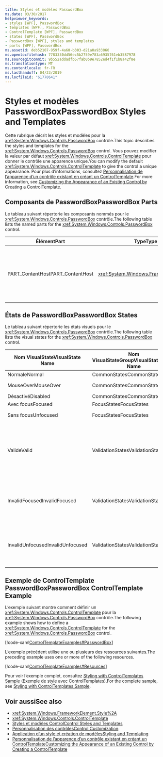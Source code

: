 ```yaml
---
title: Styles et modèles PasswordBox
ms.date: 03/30/2017
helpviewer_keywords:
- styles [WPF], PasswordBox
- templates [WPF], PasswordBox
- ControlTemplate [WPF], PasswordBox
- states [WPF], PasswordBox
- PasswordBox [WPF], styles and templates
- parts [WPF], PasswordBox
ms.assetid: deb52107-959f-4a60-b303-d21a0a933060
ms.openlocfilehash: 7783330dd56ec5b2759e783a6935761eb3587978
ms.sourcegitcommit: 9b552addadfb57fab0b9e7852ed4f1f1b8a42f8e
ms.translationtype: MT
ms.contentlocale: fr-FR
ms.lasthandoff: 04/23/2019
ms.locfileid: "61770641"
---
```

# <a name="passwordbox-styles-and-templates"></a><span data-ttu-id="79d1d-102">Styles et modèles PasswordBox</span><span class="sxs-lookup"><span data-stu-id="79d1d-102">PasswordBox Styles and Templates</span></span>

<span data-ttu-id="79d1d-103">Cette rubrique décrit les styles et modèles pour la <xref:System.Windows.Controls.PasswordBox> contrôle.</span><span class="sxs-lookup"><span data-stu-id="79d1d-103">This topic describes the styles and templates for the <xref:System.Windows.Controls.PasswordBox> control.</span></span> <span data-ttu-id="79d1d-104">Vous pouvez modifier la valeur par défaut <xref:System.Windows.Controls.ControlTemplate> pour donner le contrôle une apparence unique.</span><span class="sxs-lookup"><span data-stu-id="79d1d-104">You can modify the default <xref:System.Windows.Controls.ControlTemplate> to give the control a unique appearance.</span></span> <span data-ttu-id="79d1d-105">Pour plus d’informations, consultez [Personnalisation de l’apparence d’un contrôle existant en créant un ControlTemplate](customizing-the-appearance-of-an-existing-control.md).</span><span class="sxs-lookup"><span data-stu-id="79d1d-105">For more information, see [Customizing the Appearance of an Existing Control by Creating a ControlTemplate](customizing-the-appearance-of-an-existing-control.md).</span></span>

## <a name="passwordbox-parts"></a><span data-ttu-id="79d1d-106">Composants de PasswordBox</span><span class="sxs-lookup"><span data-stu-id="79d1d-106">PasswordBox Parts</span></span>

<span data-ttu-id="79d1d-107">Le tableau suivant répertorie les composants nommés pour le <xref:System.Windows.Controls.PasswordBox> contrôle.</span><span class="sxs-lookup"><span data-stu-id="79d1d-107">The following table lists the named parts for the <xref:System.Windows.Controls.PasswordBox> control.</span></span>

|<span data-ttu-id="79d1d-108">Élément</span><span class="sxs-lookup"><span data-stu-id="79d1d-108">Part</span></span>|<span data-ttu-id="79d1d-109">Type</span><span class="sxs-lookup"><span data-stu-id="79d1d-109">Type</span></span>|<span data-ttu-id="79d1d-110">Description</span><span class="sxs-lookup"><span data-stu-id="79d1d-110">Description</span></span>|
|-|-|-|
|<span data-ttu-id="79d1d-111">PART_ContentHost</span><span class="sxs-lookup"><span data-stu-id="79d1d-111">PART_ContentHost</span></span>|<xref:System.Windows.FrameworkElement>|<span data-ttu-id="79d1d-112">Un élément visuel qui peut contenir un <xref:System.Windows.FrameworkElement>.</span><span class="sxs-lookup"><span data-stu-id="79d1d-112">A visual element that can contain a <xref:System.Windows.FrameworkElement>.</span></span> <span data-ttu-id="79d1d-113">Le texte de la <xref:System.Windows.Controls.PasswordBox> s’affiche dans cet élément.</span><span class="sxs-lookup"><span data-stu-id="79d1d-113">The text of the <xref:System.Windows.Controls.PasswordBox> is displayed in this element.</span></span>|

## <a name="passwordbox-states"></a><span data-ttu-id="79d1d-114">États de PasswordBox</span><span class="sxs-lookup"><span data-stu-id="79d1d-114">PasswordBox States</span></span>

<span data-ttu-id="79d1d-115">Le tableau suivant répertorie les états visuels pour le <xref:System.Windows.Controls.PasswordBox> contrôle.</span><span class="sxs-lookup"><span data-stu-id="79d1d-115">The following table lists the visual states for the <xref:System.Windows.Controls.PasswordBox> control.</span></span>

|<span data-ttu-id="79d1d-116">Nom VisualState</span><span class="sxs-lookup"><span data-stu-id="79d1d-116">VisualState Name</span></span>|<span data-ttu-id="79d1d-117">Nom VisualStateGroup</span><span class="sxs-lookup"><span data-stu-id="79d1d-117">VisualStateGroup Name</span></span>|<span data-ttu-id="79d1d-118">Description</span><span class="sxs-lookup"><span data-stu-id="79d1d-118">Description</span></span>|
|-|-|-|
|<span data-ttu-id="79d1d-119">Normale</span><span class="sxs-lookup"><span data-stu-id="79d1d-119">Normal</span></span>|<span data-ttu-id="79d1d-120">CommonStates</span><span class="sxs-lookup"><span data-stu-id="79d1d-120">CommonStates</span></span>|<span data-ttu-id="79d1d-121">État par défaut.</span><span class="sxs-lookup"><span data-stu-id="79d1d-121">The default state.</span></span>|
|<span data-ttu-id="79d1d-122">MouseOver</span><span class="sxs-lookup"><span data-stu-id="79d1d-122">MouseOver</span></span>|<span data-ttu-id="79d1d-123">CommonStates</span><span class="sxs-lookup"><span data-stu-id="79d1d-123">CommonStates</span></span>|<span data-ttu-id="79d1d-124">Le pointeur de souris est positionné sur le contrôle.</span><span class="sxs-lookup"><span data-stu-id="79d1d-124">The mouse pointer is positioned over the control.</span></span>|
|<span data-ttu-id="79d1d-125">Désactivé</span><span class="sxs-lookup"><span data-stu-id="79d1d-125">Disabled</span></span>|<span data-ttu-id="79d1d-126">CommonStates</span><span class="sxs-lookup"><span data-stu-id="79d1d-126">CommonStates</span></span>|<span data-ttu-id="79d1d-127">Le contrôle est désactivé.</span><span class="sxs-lookup"><span data-stu-id="79d1d-127">The control is disabled.</span></span>|
|<span data-ttu-id="79d1d-128">Avec focus</span><span class="sxs-lookup"><span data-stu-id="79d1d-128">Focused</span></span>|<span data-ttu-id="79d1d-129">FocusStates</span><span class="sxs-lookup"><span data-stu-id="79d1d-129">FocusStates</span></span>|<span data-ttu-id="79d1d-130">Le contrôle a le focus.</span><span class="sxs-lookup"><span data-stu-id="79d1d-130">The control has focus.</span></span>|
|<span data-ttu-id="79d1d-131">Sans focus</span><span class="sxs-lookup"><span data-stu-id="79d1d-131">Unfocused</span></span>|<span data-ttu-id="79d1d-132">FocusStates</span><span class="sxs-lookup"><span data-stu-id="79d1d-132">FocusStates</span></span>|<span data-ttu-id="79d1d-133">Le contrôle n’a pas le focus.</span><span class="sxs-lookup"><span data-stu-id="79d1d-133">The control does not have focus.</span></span>|
|<span data-ttu-id="79d1d-134">Valide</span><span class="sxs-lookup"><span data-stu-id="79d1d-134">Valid</span></span>|<span data-ttu-id="79d1d-135">ValidationStates</span><span class="sxs-lookup"><span data-stu-id="79d1d-135">ValidationStates</span></span>|<span data-ttu-id="79d1d-136">Le contrôle utilise le <xref:System.Windows.Controls.Validation> classe et le <xref:System.Windows.Controls.Validation.HasError%2A?displayProperty=nameWithType> propriété jointe est `false`.</span><span class="sxs-lookup"><span data-stu-id="79d1d-136">The control uses the <xref:System.Windows.Controls.Validation> class and the <xref:System.Windows.Controls.Validation.HasError%2A?displayProperty=nameWithType> attached property is `false`.</span></span>|
|<span data-ttu-id="79d1d-137">InvalidFocused</span><span class="sxs-lookup"><span data-stu-id="79d1d-137">InvalidFocused</span></span>|<span data-ttu-id="79d1d-138">ValidationStates</span><span class="sxs-lookup"><span data-stu-id="79d1d-138">ValidationStates</span></span>|<span data-ttu-id="79d1d-139">Le <xref:System.Windows.Controls.Validation.HasError%2A?displayProperty=nameWithType> propriété jointe est `true` a le contrôle a le focus.</span><span class="sxs-lookup"><span data-stu-id="79d1d-139">The <xref:System.Windows.Controls.Validation.HasError%2A?displayProperty=nameWithType> attached property is `true` has the control has focus.</span></span>|
|<span data-ttu-id="79d1d-140">InvalidUnfocused</span><span class="sxs-lookup"><span data-stu-id="79d1d-140">InvalidUnfocused</span></span>|<span data-ttu-id="79d1d-141">ValidationStates</span><span class="sxs-lookup"><span data-stu-id="79d1d-141">ValidationStates</span></span>|<span data-ttu-id="79d1d-142">Le <xref:System.Windows.Controls.Validation.HasError%2A?displayProperty=nameWithType> propriété jointe est `true` a le contrôle n’a pas le focus.</span><span class="sxs-lookup"><span data-stu-id="79d1d-142">The <xref:System.Windows.Controls.Validation.HasError%2A?displayProperty=nameWithType> attached property is `true` has the control does not have focus.</span></span>|

## <a name="passwordbox-controltemplate-example"></a><span data-ttu-id="79d1d-143">Exemple de ControlTemplate PasswordBox</span><span class="sxs-lookup"><span data-stu-id="79d1d-143">PasswordBox ControlTemplate Example</span></span>

<span data-ttu-id="79d1d-144">L’exemple suivant montre comment définir un <xref:System.Windows.Controls.ControlTemplate> pour la <xref:System.Windows.Controls.PasswordBox> contrôle.</span><span class="sxs-lookup"><span data-stu-id="79d1d-144">The following example shows how to define a <xref:System.Windows.Controls.ControlTemplate> for the <xref:System.Windows.Controls.PasswordBox> control.</span></span>

[!code-xaml[ControlTemplateExamples#PasswordBox](~/samples/snippets/csharp/VS_Snippets_Wpf/ControlTemplateExamples/CS/resources/textbox.xaml#passwordbox)]

<span data-ttu-id="79d1d-145">L’exemple précédent utilise une ou plusieurs des ressources suivantes.</span><span class="sxs-lookup"><span data-stu-id="79d1d-145">The preceding example uses one or more of the following resources.</span></span>

[!code-xaml[ControlTemplateExamples#Resources](~/samples/snippets/csharp/VS_Snippets_Wpf/ControlTemplateExamples/CS/resources/shared.xaml#resources)]

<span data-ttu-id="79d1d-146">Pour voir l’exemple complet, consultez [Styling with ControlTemplates Sample](https://github.com/Microsoft/WPF-Samples/tree/master/Styles%20&%20Templates/IntroToStylingAndTemplating) (Exemple de style avec ControlTemplates).</span><span class="sxs-lookup"><span data-stu-id="79d1d-146">For the complete sample, see [Styling with ControlTemplates Sample](https://github.com/Microsoft/WPF-Samples/tree/master/Styles%20&%20Templates/IntroToStylingAndTemplating).</span></span>

## <a name="see-also"></a><span data-ttu-id="79d1d-147">Voir aussi</span><span class="sxs-lookup"><span data-stu-id="79d1d-147">See also</span></span>

- <xref:System.Windows.FrameworkElement.Style%2A>
- <xref:System.Windows.Controls.ControlTemplate>
- [<span data-ttu-id="79d1d-148">Styles et modèles Control</span><span class="sxs-lookup"><span data-stu-id="79d1d-148">Control Styles and Templates</span></span>](control-styles-and-templates.md)
- [<span data-ttu-id="79d1d-149">Personnalisation des contrôles</span><span class="sxs-lookup"><span data-stu-id="79d1d-149">Control Customization</span></span>](control-customization.md)
- [<span data-ttu-id="79d1d-150">Application d’un style et création de modèles</span><span class="sxs-lookup"><span data-stu-id="79d1d-150">Styling and Templating</span></span>](styling-and-templating.md)
- [<span data-ttu-id="79d1d-151">Personnalisation de l’apparence d’un contrôle existant en créant un ControlTemplate</span><span class="sxs-lookup"><span data-stu-id="79d1d-151">Customizing the Appearance of an Existing Control by Creating a ControlTemplate</span></span>](customizing-the-appearance-of-an-existing-control.md)
